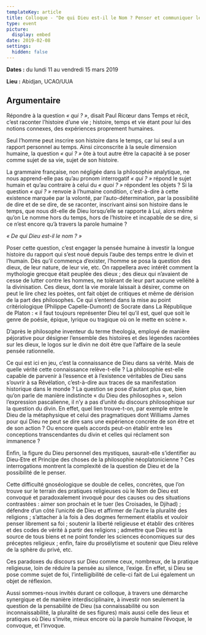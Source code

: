 ```yaml
---
templateKey: article
title: Colloque - "De qui Dieu est-il le Nom ? Penser et communiquer le divin"
type: event
picture:
  display: embed
date: 2019-02-08
settings:
  hidden: false
---
```

**Dates :** du lundi 11 au vendredi 15 mars 2019 

**Lieu :** Abidjan, UCAO/UUA 

## Argumentaire

Répondre à la question *« qui ? »*, disait Paul Ricœur dans Temps et récit, c’est raconter l’histoire d’une vie ; histoire, temps et vie étant pour lui des notions connexes, des expériences proprement humaines.

Seul l’homme peut inscrire son histoire dans le temps, car lui seul a un rapport personnel au temps. Ainsi circonscrite à la seule dimension humaine, la question *« qui ? »* ôte à tout autre être la capacité à se poser comme sujet de sa vie, sujet de son histoire. 

La grammaire française, non négligée dans la philosophie analytique, ne nous apprend-elle pas qu’au pronom interrogatif *« qui ? »* répond le sujet humain et qu’au contraire à celui du *« quoi ? »* répondent les objets ? Si la question *« qui ? »* renvoie à l’humaine condition, c'est-à-dire à cette existence marquée par la volonté, par l’auto-détermination, par la possibilité de dire et de se dire, de se raconter, inscrivant ainsi son histoire dans le temps, que nous dit-elle de Dieu lorsqu’elle se rapporte à Lui, alors même qu’on Le nomme hors du temps, hors de l’histoire et incapable de se dire, si ce n’est encore qu’à travers la parole humaine ? 

*« De qui Dieu est-il le nom ? »* 

Poser cette question, c’est engager la pensée humaine à investir la longue histoire du rapport qui s’est noué depuis l’aube des temps entre le divin et l’humain. Dès qu’il commença d’exister, l’homme se posa la question des dieux, de leur nature, de leur vie, etc. On rappellera avec intérêt comment la mythologie grecque était peuplée des dieux ; des dieux qui n’avaient de cesse de lutter contre les hommes, ne tolérant de leur part aucune velléité à la divinisation. Ces dieux, dont la vie morale laissait à désirer, comme on peut le lire chez les poètes, ont fait objet de critiques et même de dérision de la part des philosophes. Ce qui s’entend dans la mise au point critériologique (Philippe Capelle-Dumont) de Socrate dans La République de Platon  : « il faut toujours représenter Dieu tel qu’il est, quel que soit le genre de poésie, épique, lyrique ou tragique où on le mette en scène ».

D’après le philosophe inventeur du terme theologia, employé de manière péjorative pour désigner l’ensemble des histoires et des légendes racontées sur les dieux, le logos sur le divin ne doit être que l’affaire de la seule pensée rationnelle. 

Ce qui est ici en jeu, c’est la connaissance de Dieu dans sa vérité. Mais de quelle vérité cette connaissance relève-t-elle ? La philosophie est-elle capable de parvenir à l’essence et à l’existence véritables de Dieu sans s’ouvrir à sa Révélation, c’est-à-dire aux traces de sa manifestation historique dans le monde ? La question se pose d’autant plus que, bien qu’on parle de manière indistincte « du Dieu des philosophes », selon l’expression pascalienne, il n’y a pas d’unité du discours philosophique sur la question du divin. En effet, quel lien trouve-t-on, par exemple entre le Dieu de la métaphysique et celui des pragmatiques dont Williams James pour qui Dieu ne peut se dire sans une expérience concrète de son être et de son action ? Ou encore quels accords peut-on établir entre les conceptions transcendantes du divin et celles qui réclament son immanence ? 

Enfin, la figure du Dieu personnel des mystiques, saurait-elle s’identifier au Dieu-Etre et Principe des choses de la philosophie néoplatonicienne ? Ces interrogations montrent la complexité de la question de Dieu et de la possibilité de le penser. 

Cette difficulté gnoséologique se double de celles, concrètes, que l’on trouve sur le terrain des pratiques religieuses où le Nom de Dieu est convoqué et paradoxalement invoqué pour des causes ou des situations contrastées : aimer son prochain et le tuer (les Croisades, le Djihad) ; défendre d’un côté l’unicité de Dieu et affirmer de l’autre la pluralité des religions ; s’attacher à la fois à des dogmes fermement établis et vouloir penser librement sa foi ; soutenir la liberté religieuse et établir des critères et des codes de vérité à partir des religions ; admettre que Dieu est la source de tous biens et ne point fonder les sciences économiques sur des préceptes religieux ; enfin, faire du prosélytisme et soutenir que Dieu relève de la sphère du privé, etc. 

Ces paradoxes du discours sur Dieu comme ceux, nombreux, de la pratique religieuse, loin de réduire la pensée au silence, l’exige. En effet, si Dieu se pose comme sujet de foi, l’intelligibilité de celle-ci fait de Lui également un objet de réflexion. 

Aussi sommes-nous invités durant ce colloque, à travers une démarche synergique et de manière interdisciplinaire, à investir non seulement la question de la pensabilité de Dieu (sa connaissabilité ou son inconnaissabilité, la pluralité de ses figures) mais aussi celle des lieux et pratiques où Dieu s’invite, mieux encore où la parole humaine l’évoque, le convoque, et l’invoque.